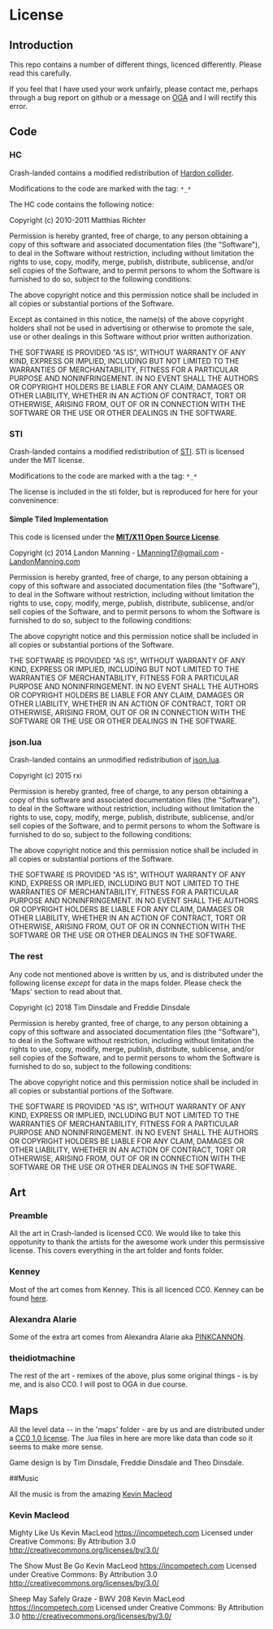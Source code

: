 # License

## Introduction
This repo contains a number of different things, licenced differently. Please read 
this carefully.

If you feel that I have used your work unfairly, please contact me, perhaps through
a bug report on github or a message on [OGA](https://opengameart.org/users/theidiotmachine)
and I will rectify this error.

## Code

### HC

Crash-landed contains a modified redistribution of [Hardon collider](https://github.com/vrld/HC). 

Modifications to the code are marked with the tag: `*_*`

The HC code contains the following notice:

Copyright (c) 2010-2011 Matthias Richter

Permission is hereby granted, free of charge, to any person obtaining a copy
of this software and associated documentation files (the "Software"), to deal
in the Software without restriction, including without limitation the rights
to use, copy, modify, merge, publish, distribute, sublicense, and/or sell
copies of the Software, and to permit persons to whom the Software is
furnished to do so, subject to the following conditions:

The above copyright notice and this permission notice shall be included in
all copies or substantial portions of the Software.

Except as contained in this notice, the name(s) of the above copyright holders
shall not be used in advertising or otherwise to promote the sale, use or
other dealings in this Software without prior written authorization.

THE SOFTWARE IS PROVIDED "AS IS", WITHOUT WARRANTY OF ANY KIND, EXPRESS OR
IMPLIED, INCLUDING BUT NOT LIMITED TO THE WARRANTIES OF MERCHANTABILITY,
FITNESS FOR A PARTICULAR PURPOSE AND NONINFRINGEMENT. IN NO EVENT SHALL THE
AUTHORS OR COPYRIGHT HOLDERS BE LIABLE FOR ANY CLAIM, DAMAGES OR OTHER
LIABILITY, WHETHER IN AN ACTION OF CONTRACT, TORT OR OTHERWISE, ARISING FROM,
OUT OF OR IN CONNECTION WITH THE SOFTWARE OR THE USE OR OTHER DEALINGS IN
THE SOFTWARE.

### STI

Crash-landed contains a modified redistribution of [STI](https://github.com/karai17/Simple-Tiled-Implementation). 
STI is licensed under the MIT license. 

Modifications to the code are marked with a the tag: `*_*`

The license is included in the sti folder, but is reproduced for here for 
your conveninence:

#### Simple Tiled Implementation

This code is licensed under the [**MIT/X11 Open Source License**][MIT].

Copyright (c) 2014 Landon Manning - LManning17@gmail.com - [LandonManning.com][LM]

Permission is hereby granted, free of charge, to any person obtaining a copy
of this software and associated documentation files (the "Software"), to deal
in the Software without restriction, including without limitation the rights
to use, copy, modify, merge, publish, distribute, sublicense, and/or sell
copies of the Software, and to permit persons to whom the Software is
furnished to do so, subject to the following conditions:

The above copyright notice and this permission notice shall be included in
all copies or substantial portions of the Software.

THE SOFTWARE IS PROVIDED "AS IS", WITHOUT WARRANTY OF ANY KIND, EXPRESS OR
IMPLIED, INCLUDING BUT NOT LIMITED TO THE WARRANTIES OF MERCHANTABILITY,
FITNESS FOR A PARTICULAR PURPOSE AND NONINFRINGEMENT. IN NO EVENT SHALL THE
AUTHORS OR COPYRIGHT HOLDERS BE LIABLE FOR ANY CLAIM, DAMAGES OR OTHER
LIABILITY, WHETHER IN AN ACTION OF CONTRACT, TORT OR OTHERWISE, ARISING FROM,
OUT OF OR IN CONNECTION WITH THE SOFTWARE OR THE USE OR OTHER DEALINGS IN
THE SOFTWARE.

[MIT]: http://www.opensource.org/licenses/mit-license.html
[LM]: http://LandonManning.com

### json.lua

Crash-landed contains an unmodified redistribution of [json.lua](https://github.com/rxi/json.lua).

Copyright (c) 2015 rxi


Permission is hereby granted, free of charge, to any person obtaining a copy of
this software and associated documentation files (the "Software"), to deal in
the Software without restriction, including without limitation the rights to
use, copy, modify, merge, publish, distribute, sublicense, and/or sell copies
of the Software, and to permit persons to whom the Software is furnished to do
so, subject to the following conditions:

The above copyright notice and this permission notice shall be included in all
copies or substantial portions of the Software.

THE SOFTWARE IS PROVIDED "AS IS", WITHOUT WARRANTY OF ANY KIND, EXPRESS OR
IMPLIED, INCLUDING BUT NOT LIMITED TO THE WARRANTIES OF MERCHANTABILITY,
FITNESS FOR A PARTICULAR PURPOSE AND NONINFRINGEMENT. IN NO EVENT SHALL THE
AUTHORS OR COPYRIGHT HOLDERS BE LIABLE FOR ANY CLAIM, DAMAGES OR OTHER
LIABILITY, WHETHER IN AN ACTION OF CONTRACT, TORT OR OTHERWISE, ARISING FROM,
OUT OF OR IN CONNECTION WITH THE SOFTWARE OR THE USE OR OTHER DEALINGS IN THE
SOFTWARE.

### The rest

Any code not mentioned above is written by us, and is distributed under the 
following license *except* for data in the maps folder. Please check the
'Maps' section to read about that.

Copyright (c) 2018 Tim Dinsdale and Freddie Dinsdale


Permission is hereby granted, free of charge, to any person obtaining a copy of
this software and associated documentation files (the "Software"), to deal in
the Software without restriction, including without limitation the rights to
use, copy, modify, merge, publish, distribute, sublicense, and/or sell copies
of the Software, and to permit persons to whom the Software is furnished to do
so, subject to the following conditions:

The above copyright notice and this permission notice shall be included in all
copies or substantial portions of the Software.

THE SOFTWARE IS PROVIDED "AS IS", WITHOUT WARRANTY OF ANY KIND, EXPRESS OR
IMPLIED, INCLUDING BUT NOT LIMITED TO THE WARRANTIES OF MERCHANTABILITY,
FITNESS FOR A PARTICULAR PURPOSE AND NONINFRINGEMENT. IN NO EVENT SHALL THE
AUTHORS OR COPYRIGHT HOLDERS BE LIABLE FOR ANY CLAIM, DAMAGES OR OTHER
LIABILITY, WHETHER IN AN ACTION OF CONTRACT, TORT OR OTHERWISE, ARISING FROM,
OUT OF OR IN CONNECTION WITH THE SOFTWARE OR THE USE OR OTHER DEALINGS IN THE
SOFTWARE.


## Art

### Preamble

All the art in Crash-landed is licensed CC0. We would like to take this oppotunity
to thank the artists for the awesome work under this permsissive license. This
covers everything in the art folder and fonts folder.

### Kenney

Most of the art comes from Kenney. This is all licenced CC0. Kenney can be found
[here](http://www.kenney.nl).

### Alexandra Alarie

Some of the extra art comes from Alexandra Alarie aka [PINKCANNON](https://opengameart.org/users/pinkcannon).

### theidiotmachine

The rest of the art - remixes of the above, plus some original things -
is by me, and is also CC0. I will post to OGA in due course.

## Maps

All the level data -- in the 'maps' folder - are by us and are distributed under a [CC0 1.0 license](https://creativecommons.org/publicdomain/zero/1.0/). 
The .lua files in here are more like data than code so it seems to make more
sense.

Game design is by Tim Dinsdale, Freddie Dinsdale and Theo Dinsdale.

##Music

All the music is from the amazing [Kevin Macleod](incompetech.com)

### Kevin Macleod

Mighty Like Us Kevin MacLeod https://incompetech.com
Licensed under Creative Commons: By Attribution 3.0
http://creativecommons.org/licenses/by/3.0/

The Show Must Be Go Kevin MacLeod https://incompetech.com
Licensed under Creative Commons: By Attribution 3.0
http://creativecommons.org/licenses/by/3.0/

Sheep May Safely Graze - BWV 208 Kevin MacLeod https://incompetech.com
Licensed under Creative Commons: By Attribution 3.0
http://creativecommons.org/licenses/by/3.0/
